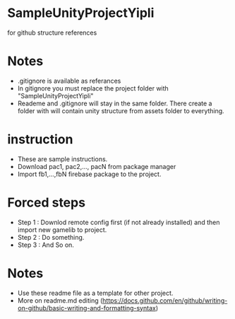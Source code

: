 # SampleUnityProjectYipli
for github structure references 

# Notes
- .gitignore is available as referances
- In gitignore you must replace the project folder with "SampleUnityProjectYipli"
- Reademe and .gitignore will stay in the same folder. There create a folder with will contain unity structure from assets folder to everything.

# instruction
- These are sample instructions.
- Download pac1, pac2,..., pacN from package manager
- Import fb1,...,fbN firebase package to the project.

# Forced steps
- Step 1 : Downlod remote config first (if not already installed) and then import new gamelib to project.
- Step 2 : Do something.
- Step 3 : And So on.

# Notes
- Use these readme file as a template for other project.
- More on readme.md editing (https://docs.github.com/en/github/writing-on-github/basic-writing-and-formatting-syntax)